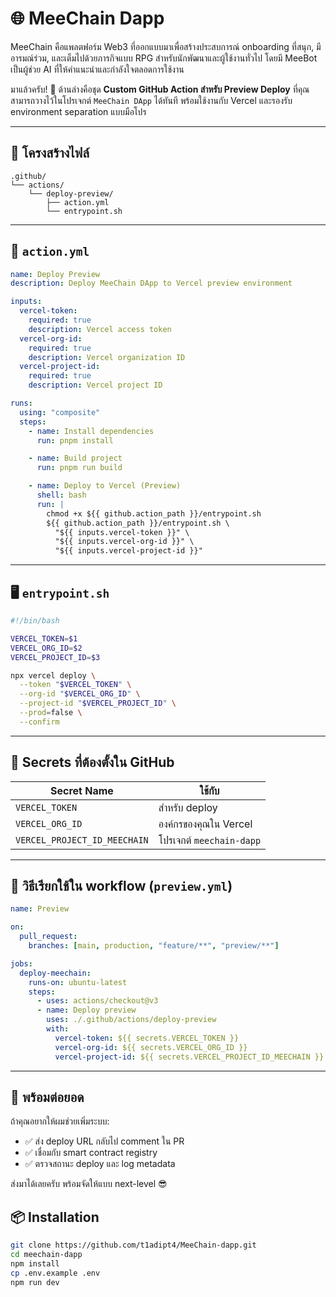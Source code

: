 # 🌐 MeeChain Dapp

MeeChain คือแพลตฟอร์ม Web3 ที่ออกแบบมาเพื่อสร้างประสบการณ์ onboarding ที่สนุก, มีอารมณ์ร่วม, และเต็มไปด้วยภารกิจแบบ RPG สำหรับนักพัฒนาและผู้ใช้งานทั่วไป โดยมี MeeBot เป็นผู้ช่วย AI ที่ให้คำแนะนำและกำลังใจตลอดการใช้งาน

มาแล้วครับ! 🎯 ด้านล่างคือชุด **Custom GitHub Action สำหรับ Preview Deploy** ที่คุณสามารถวางไว้ในโปรเจกต์ `MeeChain DApp` ได้ทันที พร้อมใช้งานกับ Vercel และรองรับ environment separation แบบมือโปร

---

## 📁 โครงสร้างไฟล์

```
.github/
└── actions/
    └── deploy-preview/
        ├── action.yml
        └── entrypoint.sh
```

---

## 🧾 `action.yml`

```yaml
name: Deploy Preview
description: Deploy MeeChain DApp to Vercel preview environment

inputs:
  vercel-token:
    required: true
    description: Vercel access token
  vercel-org-id:
    required: true
    description: Vercel organization ID
  vercel-project-id:
    required: true
    description: Vercel project ID

runs:
  using: "composite"
  steps:
    - name: Install dependencies
      run: pnpm install

    - name: Build project
      run: pnpm run build

    - name: Deploy to Vercel (Preview)
      shell: bash
      run: |
        chmod +x ${{ github.action_path }}/entrypoint.sh
        ${{ github.action_path }}/entrypoint.sh \
          "${{ inputs.vercel-token }}" \
          "${{ inputs.vercel-org-id }}" \
          "${{ inputs.vercel-project-id }}"
```

---

## 🖥️ `entrypoint.sh`

```bash
#!/bin/bash

VERCEL_TOKEN=$1
VERCEL_ORG_ID=$2
VERCEL_PROJECT_ID=$3

npx vercel deploy \
  --token "$VERCEL_TOKEN" \
  --org-id "$VERCEL_ORG_ID" \
  --project-id "$VERCEL_PROJECT_ID" \
  --prod=false \
  --confirm
```

---

## 🔐 Secrets ที่ต้องตั้งใน GitHub

| Secret Name | ใช้กับ |
|-------------|--------|
| `VERCEL_TOKEN` | สำหรับ deploy |
| `VERCEL_ORG_ID` | องค์กรของคุณใน Vercel |
| `VERCEL_PROJECT_ID_MEECHAIN` | โปรเจกต์ `meechain-dapp` |

---

## 🧠 วิธีเรียกใช้ใน workflow (`preview.yml`)

```yaml
name: Preview

on:
  pull_request:
    branches: [main, production, "feature/**", "preview/**"]

jobs:
  deploy-meechain:
    runs-on: ubuntu-latest
    steps:
      - uses: actions/checkout@v3
      - name: Deploy preview
        uses: ./.github/actions/deploy-preview
        with:
          vercel-token: ${{ secrets.VERCEL_TOKEN }}
          vercel-org-id: ${{ secrets.VERCEL_ORG_ID }}
          vercel-project-id: ${{ secrets.VERCEL_PROJECT_ID_MEECHAIN }}
```

---

## 🎯 พร้อมต่อยอด

ถ้าคุณอยากให้ผมช่วยเพิ่มระบบ:
- ✅ ส่ง deploy URL กลับไป comment ใน PR
- ✅ เชื่อมกับ smart contract registry
- ✅ ตรวจสถานะ deploy และ log metadata

ส่งมาได้เลยครับ พร้อมจัดให้แบบ next-level 😎
## 📦 Installation

```bash
git clone https://github.com/t1adipt4/MeeChain-dapp.git
cd meechain-dapp
npm install
cp .env.example .env
npm run dev
